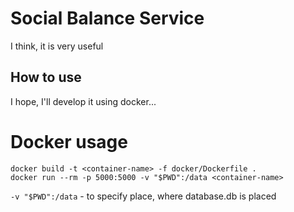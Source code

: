 # Social Balance Service

I think, it is very useful

## How to use
I hope, I'll develop it using docker...

# Docker usage
```
docker build -t <container-name> -f docker/Dockerfile .
docker run --rm -p 5000:5000 -v "$PWD":/data <container-name>
```
`-v "$PWD":/data` - to specify place, where database.db is placed